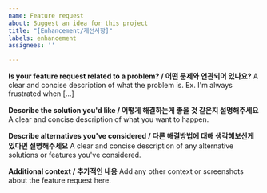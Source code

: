 ```yaml
---
name: Feature request
about: Suggest an idea for this project
title: "[Enhancement/개선사항]"
labels: enhancement
assignees: ''

---
```


**Is your feature request related to a problem? / 어떤 문제와 연관되어 있나요?**
A clear and concise description of what the problem is. Ex. I'm always frustrated when [...]

**Describe the solution you'd like / 어떻게 해결하는게 좋을 것 같은지 설명해주세요**
A clear and concise description of what you want to happen.

**Describe alternatives you've considered / 다른 해결방법에 대해 생각해보신게 있다면 설명해주세요**
A clear and concise description of any alternative solutions or features you've considered.

**Additional context / 추가적인 내용**
Add any other context or screenshots about the feature request here.
